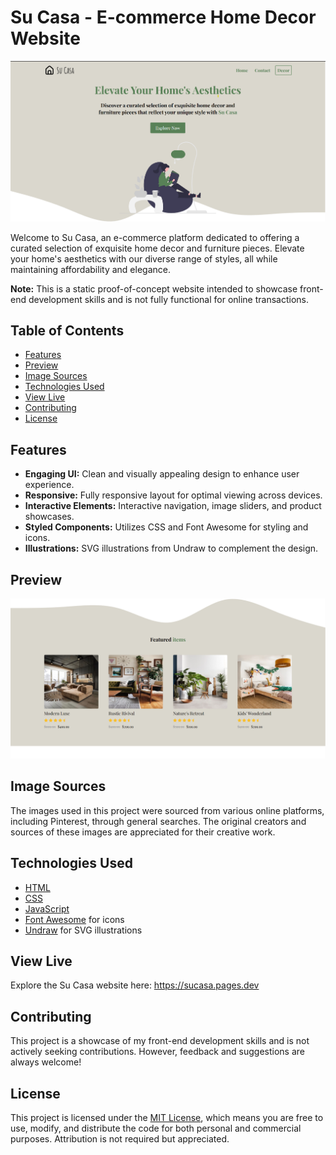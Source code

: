 # Su Casa - E-commerce Home Decor Website

<img src="./assets/screenshots/su-casa-landing-preview.png" alt="Su Casa Landing Page" width="800px">

Welcome to Su Casa, an e-commerce platform dedicated to offering a curated selection of exquisite home decor and furniture pieces. Elevate your home's aesthetics with our diverse range of styles, all while maintaining affordability and elegance.

**Note:** This is a static proof-of-concept website intended to showcase front-end development skills and is not fully functional for online transactions.

## Table of Contents

-   [Features](#features)
-   [Preview](#preview)
-   [Image Sources](#image-sources)
-   [Technologies Used](#technologies-used)
-   [View Live](#view-live)
-   [Contributing](#contributing)
-   [License](#license)

## Features

-   **Engaging UI:** Clean and visually appealing design to enhance user experience.
-   **Responsive:** Fully responsive layout for optimal viewing across devices.
-   **Interactive Elements:** Interactive navigation, image sliders, and product showcases.
-   **Styled Components:** Utilizes CSS and Font Awesome for styling and icons.
-   **Illustrations:** SVG illustrations from Undraw to complement the design.

## Preview

<img src="./assets/screenshots/su-casa-features-preview.png" alt="Su Casa Features Page" width="800px">

## Image Sources

The images used in this project were sourced from various online platforms, including Pinterest, through general searches. The original creators and sources of these images are appreciated for their creative work.

## Technologies Used

-   [HTML](https://developer.mozilla.org/en-US/docs/Web/HTML)
-   [CSS](https://developer.mozilla.org/en-US/docs/Web/CSS)
-   [JavaScript](https://developer.mozilla.org/en-US/docs/Web/JavaScript)
-   [Font Awesome](https://fontawesome.com/) for icons
-   [Undraw](https://undraw.co/) for SVG illustrations

## View Live

Explore the Su Casa website here: https://sucasa.pages.dev

## Contributing

This project is a showcase of my front-end development skills and is not actively seeking contributions. However, feedback and suggestions are always welcome!

## License

This project is licensed under the [MIT License](LICENSE), which means you are free to use, modify, and distribute the code for both personal and commercial purposes. Attribution is not required but appreciated.
